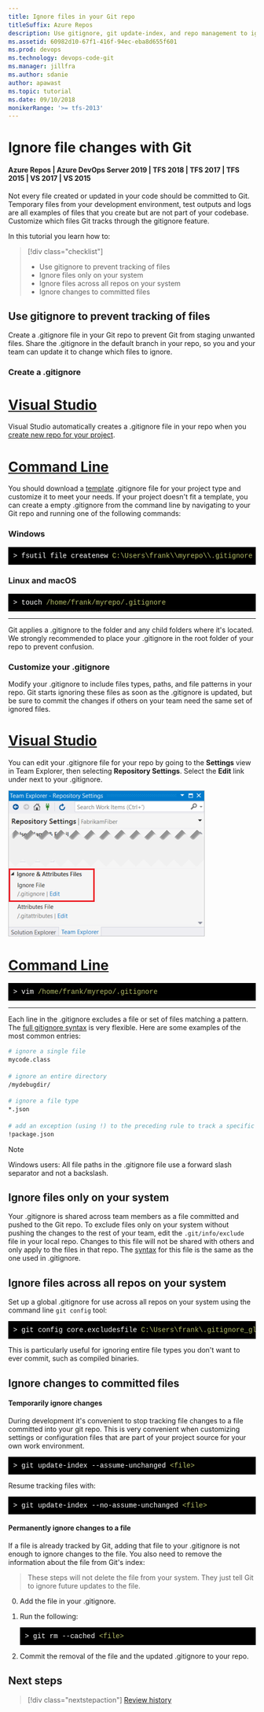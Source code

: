 ```yaml
---
title: Ignore files in your Git repo
titleSuffix: Azure Repos
description: Use gitignore, git update-index, and repo management to ignore and exclude files from Git version control  
ms.assetid: 60982d10-67f1-416f-94ec-eba8d655f601
ms.prod: devops
ms.technology: devops-code-git 
ms.manager: jillfra
ms.author: sdanie
author: apawast
ms.topic: tutorial
ms.date: 09/10/2018
monikerRange: '>= tfs-2013'
---
```


# Ignore file changes with Git

#### Azure Repos | Azure DevOps Server 2019 | TFS 2018 | TFS 2017 | TFS 2015 | VS 2017 | VS 2015

Not every file created or updated in your code should be committed to Git. Temporary files from your development environment, test outputs and logs are all examples
of files that you create but are not part of your codebase. Customize which files Git tracks through the gitignore feature.

In this tutorial you learn how to:

> [!div class="checklist"]
> * Use gitignore to prevent tracking of files
> * Ignore files only on your system
> * Ignore files across all repos on your system
> * Ignore changes to committed files

## Use gitignore to prevent tracking of files

Create a .gitignore file in your Git repo to prevent Git from staging unwanted files. 
Share the .gitignore in the default branch in your repo, so you and your team can update it to change which files to ignore. 

### Create a .gitignore

# [Visual Studio](#tab/visual-studio)

Visual Studio automatically creates a .gitignore file in your repo when you [create new repo for your project](creatingrepo.md).

# [Command Line](#tab/command-line)

You should download a [template](https://github.com/github/gitignore) .gitignore file for your project type and customize it to meet your needs. If your project doesn't fit a template,
you can create a empty .gitignore from the command line by navigating to your Git repo and running one of the following commands:

### Windows

<pre style="color:white;background-color:black;font-family:Consolas,Courier,monospace;padding:10px">
&gt; fsutil file createnew <font color="#b5bd68">C:\Users\frank\\myrepo\\.gitignore</font> 0
</pre>

### Linux and macOS

<pre style="color:white;background-color:black;font-family:Consolas,Courier,monospace;padding:10px">
&gt; touch <font color="#b5bd68">/home/frank/myrepo/.gitignore</font>
</pre>

---

Git applies a .gitignore to the folder and any child folders where it's located. We strongly recommended to place your .gitignore in the root folder of your repo to prevent confusion.

### Customize your .gitignore

Modify your .gitignore to include files types, paths, and file patterns in your repo. Git starts ignoring these files as soon as the .gitignore is updated, but be sure to 
commit the changes if others on your team need the same set of ignored files.

# [Visual Studio](#tab/visual-studio)

You can edit your .gitignore file for your repo by going to the **Settings** view in Team Explorer, then selecting **Repository Settings**. Select the **Edit** link under next to your .gitignore.

![Find and open your .gitignore file for your repo in Visual Studio](_img/vs_ignore.png)

# [Command Line](#tab/command-line)

<pre style="color:white;background-color:black;font-family:Consolas,Courier,monospace;padding:10px">
&gt; vim <font color="#b5bd68">/home/frank/myrepo/.gitignore</font>
</pre>

---
   
Each line in the .gitignore excludes a file or set of files matching a pattern. The [full gitignore syntax](https://git-scm.com/docs/gitignore) is very flexible. Here are some examples of 
the most common entries:

```bash
# ignore a single file
mycode.class

# ignore an entire directory
/mydebugdir/

# ignore a file type
*.json

# add an exception (using !) to the preceding rule to track a specific file
!package.json
```

> [!NOTE]
> Windows users: All file paths in the .gitignore file use a forward slash separator and not a backslash.

## Ignore files only on your system 

Your .gitignore is shared across team members as a file committed and pushed to the Git repo. To exclude
files only on your system without pushing the changes to the rest of your team, edit the `.git/info/exclude` file in your local repo.
Changes to this file will not be shared with others and only apply to the files in that repo. The [syntax](https://git-scm.com/docs/gitignore) for this file is the 
same as the one used in .gitignore.

## Ignore files across all repos on your system

Set up a global .gitignore for use across all repos on your system using the command line `git config` tool:

<pre style="color:white;background-color:black;font-family:Consolas,Courier,monospace;padding:10px">
&gt; git config core.excludesfile <font color="#b5bd68">C:\Users\frank&#92;.gitignore_global</font>
</pre>

This is particularly useful for ignoring entire file types you don't want to ever commit, such as compiled binaries.

## Ignore changes to committed files

#### Temporarily ignore changes

During development it's convenient to stop tracking file changes to a file committed into your git repo. This is very convenient when 
customizing settings or configuration files that are part of your project source for your own work environment.

<pre style="color:white;background-color:black;font-family:Consolas,Courier,monospace;padding:10px">
&gt; git update-index --assume-unchanged <font color="#b5bd68">&lt;file&gt;</font>
</pre>

Resume tracking files with:

<pre style="color:white;background-color:black;font-family:Consolas,Courier,monospace;padding:10px">
&gt; git update-index --no-assume-unchanged <font color="#b5bd68">&lt;file&gt;</font>
</pre>

#### Permanently ignore changes to a file

If a file is already tracked by Git, adding that file to your .gitignore is not enough to ignore changes to the file. You also need to 
remove the information about the file from Git's index:

> These steps will not delete the file from your system. They just tell Git to ignore future updates to the file.

0. Add the file in your .gitignore. 

1. Run the following:
   <pre style="color:white;background-color:black;font-family:Consolas,Courier,monospace;padding:10px">
   &gt; git rm --cached <font color="#b5bd68">&lt;file&gt;</font>
   </pre>

2. Commit the removal of the file and the updated .gitignore to your repo. 

## Next steps

> [!div class="nextstepaction"]
> [Review history](review-history.md)

